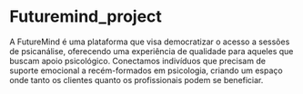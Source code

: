 # Futuremind_project
A FutureMind é uma plataforma que visa democratizar o acesso a sessões de psicanálise, oferecendo uma experiência de qualidade para aqueles que buscam apoio psicológico. Conectamos indivíduos que precisam de suporte emocional a recém-formados em psicologia, criando um espaço onde tanto os clientes quanto os profissionais podem se beneficiar.

